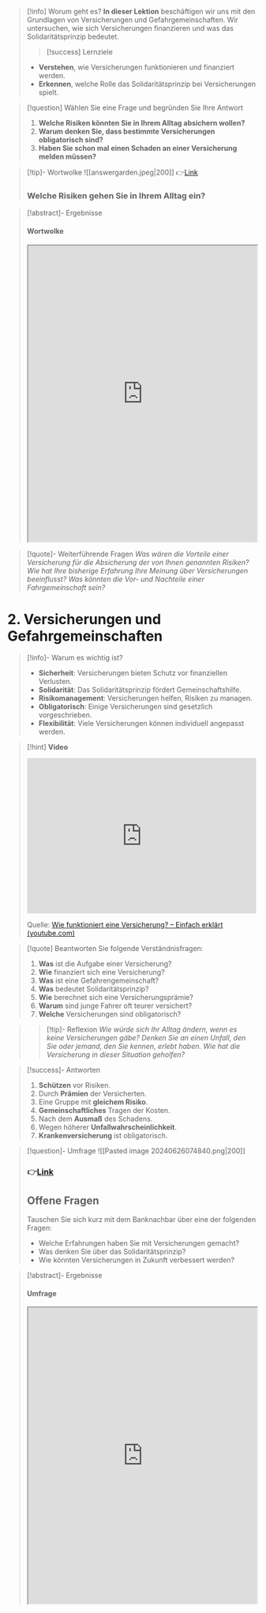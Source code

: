 
>[!info] Worum geht es?
> **In dieser Lektion** beschäftigen wir uns mit den Grundlagen von Versicherungen und Gefahrgemeinschaften. Wir untersuchen, wie sich Versicherungen finanzieren und was das Solidaritätsprinzip bedeutet.
>>[!success] Lernziele
> - **Verstehen**, wie Versicherungen funktionieren und finanziert werden.
> - **Erkennen**, welche Rolle das Solidaritätsprinzip bei Versicherungen spielt.

>[!question] Wählen Sie eine Frage und begründen Sie Ihre Antwort
>1. **Welche Risiken könnten Sie in Ihrem Alltag absichern wollen?**
>3. **Warum denken Sie, dass bestimmte Versicherungen obligatorisch sind?**
>3. **Haben Sie schon mal einen Schaden an einer Versicherung melden müssen?** 

>[!tip]- Wortwolke
>![[answergarden.jpeg|200]]
>👉[Link](https://answergarden.ch/4128136)
>### Welche Risiken gehen Sie in Ihrem Alltag ein?

>[!abstract]- Ergebnisse 
>#### Wortwolke
><iframe width="100%" height="600" src="https://answergarden.ch/4128136" allowfullscreen allow="geolocation *; autoplay; encrypted-media"></iframe>

>[!quote]- Weiterführende Fragen
>*Was wären die Vorteile einer Versicherung für die Absicherung der von Ihnen genannten Risiken?*
>*Wie hat Ihre bisherige Erfahrung Ihre Meinung über Versicherungen beeinflusst?*
>*Was könnten die Vor- und Nachteile einer Fahrgemeinschaft sein?*

# 2. Versicherungen und Gefahrgemeinschaften
>[!info]- Warum es wichtig ist?
>- **Sicherheit**: Versicherungen bieten Schutz vor finanziellen Verlusten.
>- **Solidarität**: Das Solidaritätsprinzip fördert Gemeinschaftshilfe.
>- **Risikomanagement**: Versicherungen helfen, Risiken zu managen.
>- **Obligatorisch**: Einige Versicherungen sind gesetzlich vorgeschrieben.
>- **Flexibilität**: Viele Versicherungen können individuell angepasst werden.

>[!hint] **Video**
><iframe width="100%" height="315" src="https://www.youtube.com/embed/NgttivRt6Fo?si=QZh0QHsBD-0xDB5X" title="YouTube video player" frameborder="0" allow="accelerometer; autoplay; clipboard-write; encrypted-media; gyroscope; picture-in-picture; web-share" referrerpolicy="strict-origin-when-cross-origin" allowfullscreen></iframe>
>
>Quelle: [Wie funktioniert eine Versicherung? – Einfach erklärt (youtube.com)](https://www.youtube.com/watch?v=NgttivRt6Fo&ab_channel=AXASwitzerland)

>[!quote] Beantworten Sie folgende Verständnisfragen:
>1. **Was** ist die Aufgabe einer Versicherung?
>2. **Wie** finanziert sich eine Versicherung?
>3. **Was** ist eine Gefahrengemeinschaft?
>4. **Was** bedeutet Solidaritätsprinzip?
>5. **Wie** berechnet sich eine Versicherungsprämie?
>6. **Warum** sind junge Fahrer oft teurer versichert?
>7. **Welche** Versicherungen sind obligatorisch?

>>[!tip]- Reflexion
>>*Wie würde sich Ihr Alltag ändern, wenn es keine Versicherungen gäbe?*
>>*Denken Sie an einen Unfall, den Sie oder jemand, den Sie kennen, erlebt haben. Wie hat die Versicherung in dieser Situation geholfen?*

>[!success]- Antworten
>1. **Schützen** vor Risiken.
>2. Durch **Prämien** der Versicherten.
>3. Eine Gruppe mit **gleichem Risiko**.
>4. **Gemeinschaftliches** Tragen der Kosten.
>5. Nach dem **Ausmaß** des Schadens.
>6. Wegen höherer **Unfallwahrscheinlichkeit**.
>7. **Krankenversicherung** ist obligatorisch.

>[!question]- Umfrage
>![[Pasted image 20240626074840.png|200]]
>### 👉[Link](https://forms.microsoft.com/e/QH0wqZzGRd)
>
>## Offene Fragen
>Tauschen Sie sich kurz mit dem Banknachbar über eine der folgenden Fragen:
> - Welche Erfahrungen haben Sie mit Versicherungen gemacht?
> - Was denken Sie über das Solidaritätsprinzip?
> - Wie könnten Versicherungen in Zukunft verbessert werden?

>[!abstract]- Ergebnisse
>#### Umfrage
><iframe width="100%" height="600" src="https://forms.microsoft.com/Pages/AnalysisPage.aspx?AnalyzerToken=w9Zfg8Agj9wMtOeH4TJrAH3quCS32nq8&id=3JD3sB8inkC07KJqJT_b3gzhkYlYD0VIpERRWTmitHRUM1NZMU9EWjMyQzBBU1M5QUFIOFRLSUpMMSQlQCNjPTEu" allowfullscreen allow="geolocation *; autoplay; encrypted-media"></iframe>

